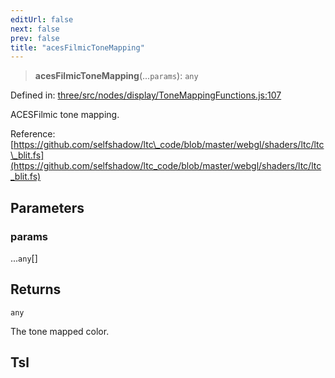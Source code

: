 ```yaml
---
editUrl: false
next: false
prev: false
title: "acesFilmicToneMapping"
---
```


> **acesFilmicToneMapping**(...`params`): `any`

Defined in: [three/src/nodes/display/ToneMappingFunctions.js:107](https://github.com/DefinitelyMaybe/three-i18n/blob/fa57b79433d1c349ffb23a78727299c8d4190136/three/src/nodes/display/ToneMappingFunctions.js#L107)

ACESFilmic tone mapping.

Reference: [https://github.com/selfshadow/ltc\_code/blob/master/webgl/shaders/ltc/ltc\_blit.fs](https://github.com/selfshadow/ltc_code/blob/master/webgl/shaders/ltc/ltc_blit.fs)

## Parameters

### params

...`any`[]

## Returns

`any`

The tone mapped color.

## Tsl
